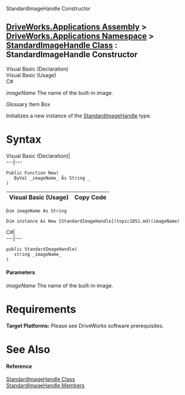 StandardImageHandle Constructor   
  
[DriveWorks.Applications Assembly](topic13.md) > [DriveWorks.Applications Namespace](topic16.md) > [StandardImageHandle Class](topic1051.md) : StandardImageHandle Constructor  
---  
  
Visual Basic (Declaration)    
Visual Basic (Usage)    
C# 

_imageName_
    The name of the built-in image.

Glossary Item Box

Initializes a new instance of the [StandardImageHandle](topic1051.md) type. 

# Syntax

Visual Basic (Declaration)|   
---|---  
      
    
    Public Function New( _
       ByVal _imageName_ As String _
    )  
  
Visual Basic (Usage)| Copy Code  
---|---  
      
    
    Dim imageName As String
     
    Dim instance As New [StandardImageHandle](topic1051.md)(imageName)  
  
C#|   
---|---  
      
    
    public StandardImageHandle( 
       string _imageName_
    )  
  
#### Parameters

 _imageName_
    The name of the built-in image.

# Requirements

**Target Platforms:** Please see DriveWorks software prerequisites.

# See Also

#### Reference

[StandardImageHandle Class](topic1051.md)   
[StandardImageHandle Members](topic1052.md)


